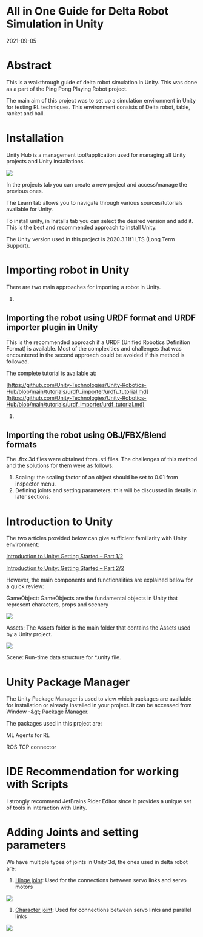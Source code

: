 # All in One Guide for Delta Robot Simulation in Unity

2021-09-05

# Abstract

This is a walkthrough guide of delta robot simulation in Unity. This was done as a part of the Ping Pong Playing Robot project.

The main aim of this project was to set up a simulation environment in Unity for testing RL techniques. This environment consists of Delta robot, table, racket and ball.

# Installation

Unity Hub is a management tool/application used for managing all Unity projects and Unity installations.

![](RackMultipart20210905-4-1xlkygm_html_1ad40da16a0ae16f.png)

In the projects tab you can create a new project and access/manage the previous ones.

The Learn tab allows you to navigate through various sources/tutorials available for Unity.

To install unity, in Installs tab you can select the desired version and add it. This is the best and recommended approach to install Unity.

The Unity version used in this project is 2020.3.11f1 LTS (Long Term Support).

# Importing robot in Unity

There are two main approaches for importing a robot in Unity.

1.
## Importing the robot using URDF format and URDF importer plugin in Unity

This is the recommended approach if a URDF (Unified Robotics Definition Format) is available. Most of the complexities and challenges that was encountered in the second approach could be avoided if this method is followed.

The complete tutorial is available at:

[https://github.com/Unity-Technologies/Unity-Robotics-Hub/blob/main/tutorials/urdf\_importer/urdf\_tutorial.md](https://github.com/Unity-Technologies/Unity-Robotics-Hub/blob/main/tutorials/urdf_importer/urdf_tutorial.md)

1.
## Importing the robot using OBJ/FBX/Blend formats

The .fbx 3d files were obtained from .stl files. The challenges of this method and the solutions for them were as follows:

1. Scaling: the scaling factor of an object should be set to 0.01 from inspector menu.
2. Defining joints and setting parameters: this will be discussed in details in later sections.

# Introduction to Unity

The two articles provided below can give sufficient familiarity with Unity environment:

[Introduction to Unity: Getting Started – Part 1/2](https://www.raywenderlich.com/7514-introduction-to-unity-getting-started-part-1-2)

[Introduction to Unity: Getting Started – Part 2/2](https://www.raywenderlich.com/9175-introduction-to-unity-getting-started-part-2-2)

However, the main components and functionalities are explained below for a quick review:

GameObject: GameObjects are the fundamental objects in Unity that represent characters, props and scenery

![](RackMultipart20210905-4-1xlkygm_html_bd969adc255308d7.png)

Assets: The Assets folder is the main folder that contains the Assets used by a Unity project.

![](RackMultipart20210905-4-1xlkygm_html_81167089f7c3e3f0.png)

Scene: Run-time data structure for \*.unity file.

# Unity Package Manager

The Unity Package Manager is used to view which packages are available for installation or already installed in your project. It can be accessed from Window -\&gt; Package Manager.

The packages used in this project are:

ML Agents for RL

ROS TCP connector

# IDE Recommendation for working with Scripts

I strongly recommend JetBrains Rider Editor since it provides a unique set of tools in interaction with Unity.

# Adding Joints and setting parameters

We have multiple types of joints in Unity 3d, the ones used in delta robot are:

1. [Hinge joint](https://docs.unity3d.com/Manual/class-HingeJoint.html): Used for the connections between servo links and servo motors

![](RackMultipart20210905-4-1xlkygm_html_7d1ffec9a07f4523.png)

1. [Character joint](https://docs.unity3d.com/Manual/class-CharacterJoint.html): Used for connections between servo links and parallel links

![](RackMultipart20210905-4-1xlkygm_html_385f3ffa673d0500.png)
